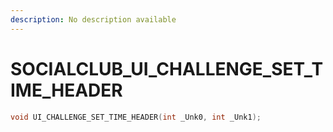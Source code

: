 ```yaml
---
description: No description available 
---
```


# SOCIALCLUB\_UI_CHALLENGE_SET_TIME_HEADER

```cpp
void UI_CHALLENGE_SET_TIME_HEADER(int _Unk0, int _Unk1);
```